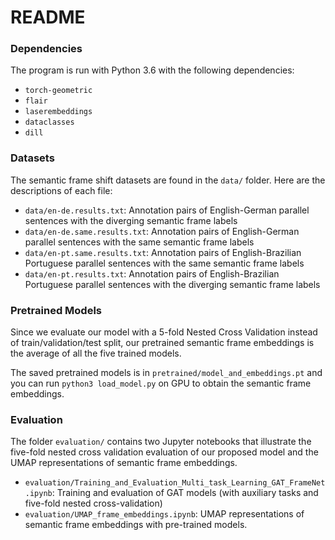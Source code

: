 # README

### Dependencies

The program is run with Python 3.6 with the following dependencies:

- `torch-geometric`
- `flair`
- `laserembeddings`
- `dataclasses`
- `dill`

### Datasets
The semantic frame shift datasets are found in the `data/` folder. Here are the descriptions of each file:

- `data/en-de.results.txt`: Annotation pairs of English-German parallel sentences with the diverging semantic frame labels
- `data/en-de.same.results.txt`: Annotation pairs of English-German parallel sentences with the same semantic frame labels
- `data/en-pt.same.results.txt`: Annotation pairs of English-Brazilian Portuguese parallel sentences with the same semantic frame labels
- `data/en-pt.results.txt`: Annotation pairs of English-Brazilian Portuguese parallel sentences with the diverging semantic frame labels

### Pretrained Models
Since we evaluate our model with a 5-fold Nested Cross Validation instead of train/validation/test split, our pretrained semantic frame embeddings is the average of all the five trained models. 

The saved pretrained models is in `pretrained/model_and_embeddings.pt` and you can run `python3 load_model.py` on GPU to obtain the semantic frame embeddings.

### Evaluation
The folder `evaluation/` contains two Jupyter notebooks that illustrate the five-fold nested cross validation evaluation of our proposed model and the UMAP representations of semantic frame embeddings.

- `evaluation/Training_and_Evaluation_Multi_task_Learning_GAT_FrameNet.ipynb`: Training and evaluation of GAT models (with auxiliary tasks and five-fold nested cross-validation)
- `evaluation/UMAP_frame_embeddings.ipynb`: UMAP representations of semantic frame embeddings with pre-trained models.
